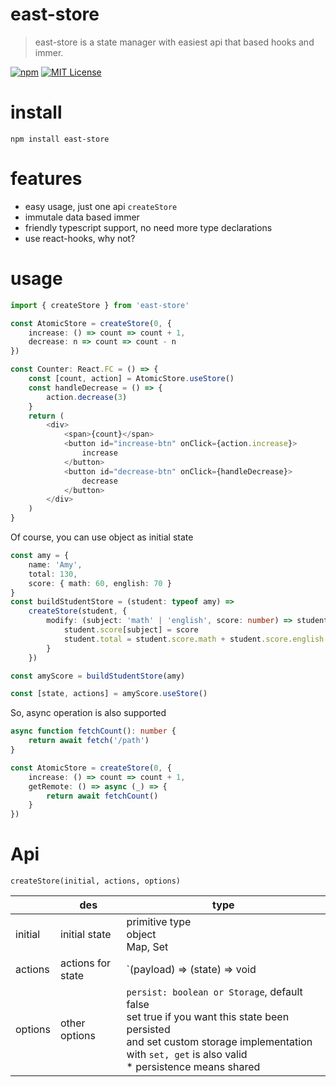# east-store

> east-store is a state manager with easiest api that based hooks and immer.

[![npm](https://img.shields.io/npm/v/east-store.svg?style=flat-square)](http://npm.im/easy-peasy)
[![MIT License](https://img.shields.io/npm/l/easy-peasy.svg?style=flat-square)](http://opensource.org/licenses/MIT)

# install

```
npm install east-store
```

# features

- easy usage, just one api `createStore`
- immutale data based immer
- friendly typescript support, no need more type declarations
- use react-hooks, why not?

# usage

```typescript
import { createStore } from 'east-store'

const AtomicStore = createStore(0, {
    increase: () => count => count + 1,
    decrease: n => count => count - n
})

const Counter: React.FC = () => {
    const [count, action] = AtomicStore.useStore()
    const handleDecrease = () => {
        action.decrease(3)
    }
    return (
        <div>
            <span>{count}</span>
            <button id="increase-btn" onClick={action.increase}>
                increase
            </button>
            <button id="decrease-btn" onClick={handleDecrease}>
                decrease
            </button>
        </div>
    )
}
```

Of course, you can use object as initial state

```typescript
const amy = {
    name: 'Amy',
    total: 130,
    score: { math: 60, english: 70 }
}
const buildStudentStore = (student: typeof amy) =>
    createStore(student, {
        modify: (subject: 'math' | 'english', score: number) => student => {
            student.score[subject] = score
            student.total = student.score.math + student.score.english
        }
    })

const amyScore = buildStudentStore(amy)

const [state, actions] = amyScore.useStore()
```

So, async operation is also supported

```typescript
async function fetchCount(): number {
    return await fetch('/path')
}

const AtomicStore = createStore(0, {
    increase: () => count => count + 1,
    getRemote: () => async (_) => {
        return await fetchCount()
    }
})
```

# Api

```
createStore(initial, actions, options)
```
|         | des               | type                                                                                               |
|---------|-------------------|----------------------------------------------------------------------------------------------------|
| initial | initial state     | primitive type <br> object<br> Map, Set                                                            |
| actions | actions for state | `(payload) => (state) => void | state`                                                             |   
| options | other options     |   `persist: boolean or Storage`, default false<br> set true if you want this state been persisted <br> and set custom storage implementation with `set, get` is also valid <br> * persistence means shared |


